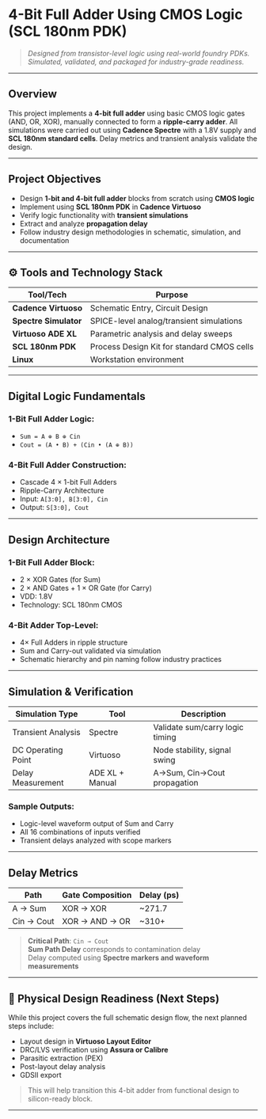 # 4-Bit Full Adder Using CMOS Logic (SCL 180nm PDK)

> *Designed from transistor-level logic using real-world foundry PDKs. Simulated, validated, and packaged for industry-grade readiness.*

---
## Overview

This project implements a **4-bit full adder** using basic CMOS logic gates (AND, OR, XOR), manually connected to form a **ripple-carry adder**. All simulations were carried out using **Cadence Spectre** with a 1.8V supply and **SCL 180nm standard cells**. Delay metrics and transient analysis validate the design.

---

## Project Objectives

- Design **1-bit and 4-bit full adder** blocks from scratch using **CMOS logic**
- Implement using **SCL 180nm PDK** in **Cadence Virtuoso**
- Verify logic functionality with **transient simulations**
- Extract and analyze **propagation delay**
- Follow industry design methodologies in schematic, simulation, and documentation

---

## ⚙️ Tools and Technology Stack

| Tool/Tech               | Purpose                                           |
|------------------------|----------------------------------------------------|
| **Cadence Virtuoso**   | Schematic Entry, Circuit Design                    |
| **Spectre Simulator**  | SPICE-level analog/transient simulations           |
| **Virtuoso ADE XL**    | Parametric analysis and delay sweeps               |
| **SCL 180nm PDK**      | Process Design Kit for standard CMOS cells         |
| **Linux**              | Workstation environment                            |


---

## Digital Logic Fundamentals

### 1-Bit Full Adder Logic:
- `Sum = A ⊕ B ⊕ Cin`
- `Cout = (A • B) + (Cin • (A ⊕ B))`

### 4-Bit Full Adder Construction:
- Cascade 4 × 1-bit Full Adders
- Ripple-Carry Architecture
- Input: `A[3:0], B[3:0], Cin`
- Output: `S[3:0], Cout`
---

## Design Architecture

### 1-Bit Full Adder Block:
- 2 × XOR Gates (for Sum)
- 2 × AND Gates + 1 × OR Gate (for Carry)
- VDD: 1.8V  
- Technology: SCL 180nm CMOS

### 4-Bit Adder Top-Level:
- 4× Full Adders in ripple structure
- Sum and Carry-out validated via simulation
- Schematic hierarchy and pin naming follow industry practices

---

## Simulation & Verification

| Simulation Type         | Tool             | Description                              |
|-------------------------|------------------|------------------------------------------|
| Transient Analysis      | Spectre          | Validate sum/carry logic timing          |
| DC Operating Point      | Virtuoso         | Node stability, signal swing             |
| Delay Measurement       | ADE XL + Manual  | A→Sum, Cin→Cout propagation              |

### Sample Outputs:
- Logic-level waveform output of Sum and Carry
- All 16 combinations of inputs verified
- Transient delays analyzed with scope markers

---

## Delay Metrics

| Path           | Gate Composition            | Delay (ps) |
|----------------|-----------------------------|------------|
| A → Sum        | XOR → XOR                   | ~271.7     |
| Cin → Cout     | XOR → AND → OR              | ~310+      |

> **Critical Path**: `Cin → Cout`  
> **Sum Path Delay** corresponds to contamination delay  
> Delay computed using **Spectre markers and waveform measurements**

---

## 📐 Physical Design Readiness (Next Steps)

While this project covers the full schematic design flow, the next planned steps include:

-  Layout design in **Virtuoso Layout Editor**
-  DRC/LVS verification using **Assura or Calibre**
-  Parasitic extraction (PEX)
-  Post-layout delay analysis
-  GDSII export

> This will help transition this 4-bit adder from functional design to silicon-ready block.

---
